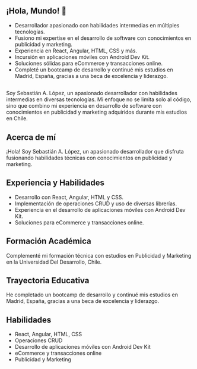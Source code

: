 ## ¡Hola, Mundo! 👋

- Desarrollador apasionado con habilidades intermedias en múltiples tecnologías.
- Fusiono mi expertise en el desarrollo de software con conocimientos en publicidad y marketing.
- Experiencia en React, Angular, HTML, CSS y más.
- Incursión en aplicaciones móviles con Android Dev Kit.
- Soluciones sólidas para eCommerce y transacciones online.
- Completé un bootcamp de desarrollo y continué mis estudios en Madrid, España, gracias a una beca de excelencia y liderazgo.

##
Soy Sebastián A. López, un apasionado desarrollador con habilidades intermedias en diversas tecnologías. Mi enfoque no se limita solo al código, sino que combino mi experiencia en desarrollo de software con conocimientos en publicidad y marketing adquiridos durante mis estudios en Chile.

## Acerca de mí

¡Hola! Soy Sebastián A. López, un apasionado desarrollador que disfruta fusionando habilidades técnicas con conocimientos en publicidad y marketing.

## Experiencia y Habilidades

- Desarrollo con React, Angular, HTML y CSS.
- Implementación de operaciones CRUD y uso de diversas librerías.
- Experiencia en el desarrollo de aplicaciones móviles con Android Dev Kit.
- Soluciones para eCommerce y transacciones online.

## Formación Académica

Complementé mi formación técnica con estudios en Publicidad y Marketing en la Universidad Del Desarrollo, Chile.

## Trayectoria Educativa

He completado un bootcamp de desarrollo y continué mis estudios en Madrid, España, gracias a una beca de excelencia y liderazgo.

## Habilidades

- React, Angular, HTML, CSS
- Operaciones CRUD
- Desarrollo de aplicaciones móviles con Android Dev Kit
- eCommerce y transacciones online
- Publicidad y Marketing
